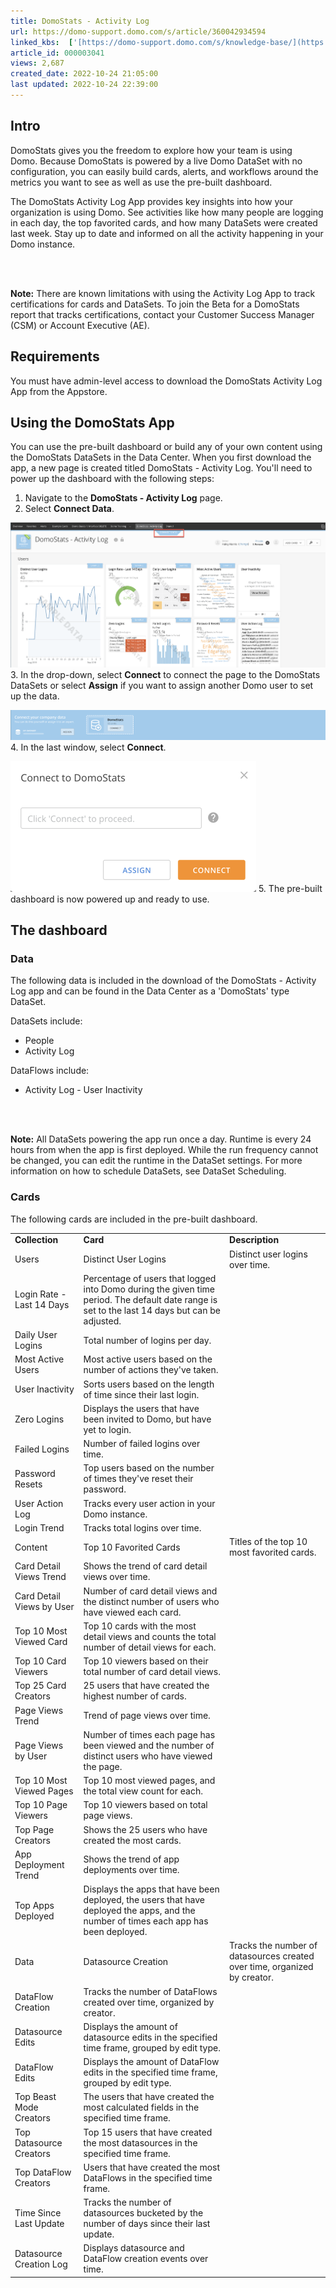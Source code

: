 ```yaml
---
title: DomoStats - Activity Log
url: https://domo-support.domo.com/s/article/360042934594
linked_kbs:  ['[https://domo-support.domo.com/s/knowledge-base/](https://domo-support.domo.com/s/knowledge-base/)', '[https://domo-support.domo.com/s/](https://domo-support.domo.com/s/)', '[https://domo-support.domo.com/s/topic/0TO5w000000ZamlGAC](https://domo-support.domo.com/s/topic/0TO5w000000ZamlGAC)', '[https://domo-support.domo.com/s/topic/0TO5w000000ZannGAC](https://domo-support.domo.com/s/topic/0TO5w000000ZannGAC)', '[https://domo-support.domo.com/s/article/360042934594](https://domo-support.domo.com/s/article/360042934594)', '[https://domo-support.domo.com/s/topic/0TO5w000000ZannGAC/governance-tools](https://domo-support.domo.com/s/topic/0TO5w000000ZannGAC/governance-tools)', '[https://domo-support.domo.com/s/article/360043429933](https://domo-support.domo.com/s/article/360043429933)', '[https://domo-support.domo.com/s/article/360043429953](https://domo-support.domo.com/s/article/360043429953)', '[https://domo-support.domo.com/s/article/360042925494](https://domo-support.domo.com/s/article/360042925494)', '[https://domo-support.domo.com/s/article/360043429913](https://domo-support.domo.com/s/article/360043429913)', '[https://domo-support.domo.com/s/article/4408174643607](https://domo-support.domo.com/s/article/4408174643607)', '[https://domo-support.domo.com/s/login/](https://domo-support.domo.com/s/login/)']
article_id: 000003041
views: 2,687
created_date: 2022-10-24 21:05:00
last updated: 2022-10-24 22:39:00
---
```




Intro
-----


DomoStats gives you the freedom to explore how your team is using Domo. Because DomoStats is powered by a live Domo DataSet with no configuration, you can easily build cards, alerts, and workflows around the metrics you want to see as well as use the pre-built dashboard.


The DomoStats Activity Log App provides key insights into how your organization is using Domo. See activities like how many people are logging in each day, the top favorited cards, and how many DataSets were created last week. Stay up to date and informed on all the activity happening in your Domo instance.  
 




 

**Note:** There are known limitations with using the Activity Log App to track certifications for cards and DataSets. To join the Beta for a DomoStats report that tracks certifications, contact your Customer Success Manager (CSM) or Account Executive (AE).



Requirements
------------


You must have admin-level access to download the DomoStats Activity Log App from the Appstore. 


Using the DomoStats App
-----------------------


You can use the pre-built dashboard or build any of your own content using the DomoStats DataSets in the Data Center. When you first download the app, a new page is created titled DomoStats - Activity Log. You'll need to power up the dashboard with the following steps:


1. Navigate to the **DomoStats - Activity Log** page.
2. Select **Connect Data**.  
   
 ![DomoStats_-_Connect_Data.png](DomoStats_-_Connect_Data.png)
3. In the drop-down, select **Connect** to connect the page to the DomoStats DataSets or select **Assign** if you want to assign another Domo user to set up the data.  
   
 ![DomoStats_-_DataSet_Connect.png](DomoStats_-_DataSet_Connect.png)
4. In the last window, select **Connect**.  
   
 ![DomoStats_-_Connect_Data_Last_Step.png](DomoStats_-_Connect_Data_Last_Step.png)
5. The pre-built dashboard is now powered up and ready to use.


The dashboard
-------------


### Data


The following data is included in the download of the DomoStats - Activity Log app and can be found in the Data Center as a 'DomoStats' type DataSet.


DataSets include:


* People
* Activity Log


DataFlows include:


* Activity Log - User Inactivity  
  
 

 

**Note:** All DataSets powering the app run once a day. Runtime is every 24 hours from when the app is first deployed. While the run frequency cannot be changed, you can edit the runtime in the DataSet settings. For more information on how to schedule DataSets, see DataSet Scheduling.


### Cards


The following cards are included in the pre-built dashboard.




|  |  |  |
| --- | --- | --- |
| **Collection** | **Card** | **Description** |
| Users | Distinct User Logins | Distinct user logins over time. |
| Login Rate - Last 14 Days | Percentage of users that logged into Domo during the given time period. The default date range is set to the last 14 days but can be adjusted. |
| Daily User Logins | Total number of logins per day. |
| Most Active Users | Most active users based on the number of actions they've taken. |
| User Inactivity | Sorts users based on the length of time since their last login. |
| Zero Logins | Displays the users that have been invited to Domo, but have yet to login. |
| Failed Logins | Number of failed logins over time. |
| Password Resets | Top users based on the number of times they've reset their password. |
| User Action Log | Tracks every user action in your Domo instance. |
| Login Trend | Tracks total logins over time. |
| Content | Top 10 Favorited Cards | Titles of the top 10 most favorited cards. |
| Card Detail Views Trend | Shows the trend of card detail views over time. |
| Card Detail Views by User | Number of card detail views and the distinct number of users who have viewed each card. |
| Top 10 Most Viewed Card | Top 10 cards with the most detail views and counts the total number of detail views for each. |
| Top 10 Card Viewers | Top 10 viewers based on their total number of card detail views. |
| Top 25 Card Creators | 25 users that have created the highest number of cards. |
| Page Views Trend | Trend of page views over time. |
| Page Views by User | Number of times each page has been viewed and the number of distinct users who have viewed the page. |
| Top 10 Most Viewed Pages | Top 10 most viewed pages, and the total view count for each. |
| Top 10 Page Viewers | Top 10 viewers based on total page views. |
| Top Page Creators | Shows the 25 users who have created the most cards. |
| App Deployment Trend | Shows the trend of app deployments over time. |
| Top Apps Deployed | Displays the apps that have been deployed, the users that have deployed the apps, and the number of times each app has been deployed. |
| Data | Datasource Creation | Tracks the number of datasources created over time, organized by creator. |
| DataFlow Creation | Tracks the number of DataFlows created over time, organized by creator. |
| Datasource Edits | Displays the amount of datasource edits in the specified time frame, grouped by edit type. |
| DataFlow Edits | Displays the amount of DataFlow edits in the specified time frame, grouped by edit type. |
| Top Beast Mode Creators | The users that have created the most calculated fields in the specified time frame. |
| Top Datasource Creators | Top 15 users that have created the most datasources in the specified time frame. |
| Top DataFlow Creators | Users that have created the most DataFlows in the specified time frame. |
| Time Since Last Update | Tracks the number of datasources bucketed by the number of days since their last update. |
| Datasource Creation Log | Displays datasource and DataFlow creation events over time. |

